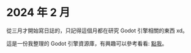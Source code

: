 # 2024 年 2 月

從三月才開始寫日誌的，只記得這個月都在研究 Godot 引擎相關的東西 xd。

這是一份我整理的 Godot 引擎資源庫，有興趣可以參考看看: [點我](https://github.com/Dalufishe/godot-resources)。